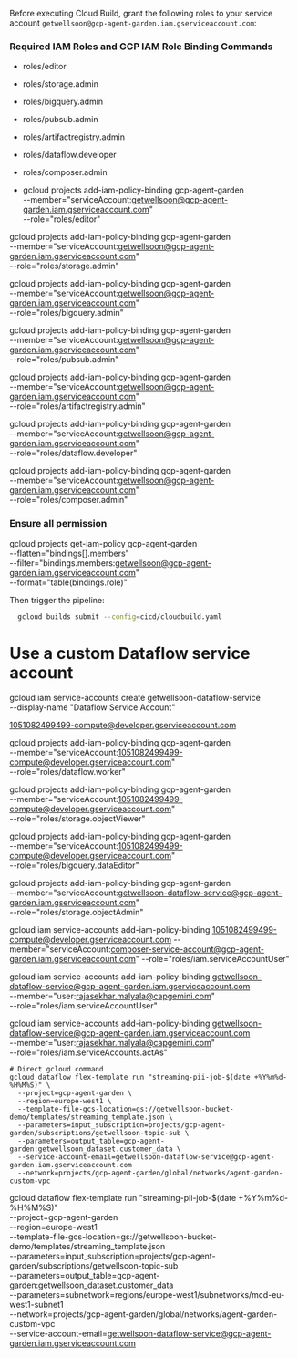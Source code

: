 Before executing Cloud Build, grant the following roles to your service account `getwellsoon@gcp-agent-garden.iam.gserviceaccount.com`:

###  Required IAM Roles and GCP IAM Role Binding Commands
- roles/editor
- roles/storage.admin
- roles/bigquery.admin
- roles/pubsub.admin
- roles/artifactregistry.admin
- roles/dataflow.developer
- roles/composer.admin

- gcloud projects add-iam-policy-binding gcp-agent-garden \
  --member="serviceAccount:getwellsoon@gcp-agent-garden.iam.gserviceaccount.com" \
  --role="roles/editor"

gcloud projects add-iam-policy-binding gcp-agent-garden \
  --member="serviceAccount:getwellsoon@gcp-agent-garden.iam.gserviceaccount.com" \
  --role="roles/storage.admin"

gcloud projects add-iam-policy-binding gcp-agent-garden \
  --member="serviceAccount:getwellsoon@gcp-agent-garden.iam.gserviceaccount.com" \
  --role="roles/bigquery.admin"

gcloud projects add-iam-policy-binding gcp-agent-garden \
  --member="serviceAccount:getwellsoon@gcp-agent-garden.iam.gserviceaccount.com" \
  --role="roles/pubsub.admin"

gcloud projects add-iam-policy-binding gcp-agent-garden \
  --member="serviceAccount:getwellsoon@gcp-agent-garden.iam.gserviceaccount.com" \
  --role="roles/artifactregistry.admin"

gcloud projects add-iam-policy-binding gcp-agent-garden \
  --member="serviceAccount:getwellsoon@gcp-agent-garden.iam.gserviceaccount.com" \
  --role="roles/dataflow.developer"

gcloud projects add-iam-policy-binding gcp-agent-garden \
  --member="serviceAccount:getwellsoon@gcp-agent-garden.iam.gserviceaccount.com" \
  --role="roles/composer.admin"

### Ensure all permission 
gcloud projects get-iam-policy gcp-agent-garden \
  --flatten="bindings[].members" \
  --filter="bindings.members:getwellsoon@gcp-agent-garden.iam.gserviceaccount.com" \
  --format="table(bindings.role)"


Then trigger the pipeline:
```bash
  gcloud builds submit --config=cicd/cloudbuild.yaml
```
# Use a custom Dataflow service account

gcloud iam service-accounts create getwellsoon-dataflow-service \
  --display-name "Dataflow Service Account"

1051082499499-compute@developer.gserviceaccount.com

gcloud projects add-iam-policy-binding gcp-agent-garden \
  --member="serviceAccount:1051082499499-compute@developer.gserviceaccount.com" \
  --role="roles/dataflow.worker"
  
  gcloud projects add-iam-policy-binding gcp-agent-garden \
  --member="serviceAccount:1051082499499-compute@developer.gserviceaccount.com" \
  --role="roles/storage.objectViewer"
  
  gcloud projects add-iam-policy-binding gcp-agent-garden \
  --member="serviceAccount:1051082499499-compute@developer.gserviceaccount.com" \
  --role="roles/bigquery.dataEditor"

gcloud projects add-iam-policy-binding gcp-agent-garden \
  --member="serviceAccount:getwellsoon-dataflow-service@gcp-agent-garden.iam.gserviceaccount.com" \
  --role="roles/storage.objectAdmin"

 gcloud iam service-accounts  add-iam-policy-binding  1051082499499-compute@developer.gserviceaccount.com --member="serviceAccount:composer-service-account@gcp-agent-garden.iam.gserviceaccount.com"  --role="roles/iam.serviceAccountUser"



gcloud iam service-accounts add-iam-policy-binding getwellsoon-dataflow-service@gcp-agent-garden.iam.gserviceaccount.com \
  --member="user:rajasekhar.malyala@capgemini.com" \
  --role="roles/iam.serviceAccountUser"
  
 gcloud iam service-accounts add-iam-policy-binding getwellsoon-dataflow-service@gcp-agent-garden.iam.gserviceaccount.com \
  --member="user:rajasekhar.malyala@capgemini.com" \
  --role="roles/iam.serviceAccounts.actAs"



    # Direct gcloud command 
    gcloud dataflow flex-template run "streaming-pii-job-$(date +%Y%m%d-%H%M%S)" \
      --project=gcp-agent-garden \
      --region=europe-west1 \
      --template-file-gcs-location=gs://getwellsoon-bucket-demo/templates/streaming_template.json \
      --parameters=input_subscription=projects/gcp-agent-garden/subscriptions/getwellsoon-topic-sub \
      --parameters=output_table=gcp-agent-garden:getwellsoon_dataset.customer_data \
      --service-account-email=getwellsoon-dataflow-service@gcp-agent-garden.iam.gserviceaccount.com
      --network=projects/gcp-agent-garden/global/networks/agent-garden-custom-vpc


 gcloud dataflow flex-template run "streaming-pii-job-$(date +%Y%m%d-%H%M%S)" \
  --project=gcp-agent-garden \
  --region=europe-west1 \
  --template-file-gcs-location=gs://getwellsoon-bucket-demo/templates/streaming_template.json \
  --parameters=input_subscription=projects/gcp-agent-garden/subscriptions/getwellsoon-topic-sub \
  --parameters=output_table=gcp-agent-garden:getwellsoon_dataset.customer_data \
  --parameters=subnetwork=regions/europe-west1/subnetworks/mcd-eu-west1-subnet1 \
  --network=projects/gcp-agent-garden/global/networks/agent-garden-custom-vpc \
  --service-account-email=getwellsoon-dataflow-service@gcp-agent-garden.iam.gserviceaccount.com

